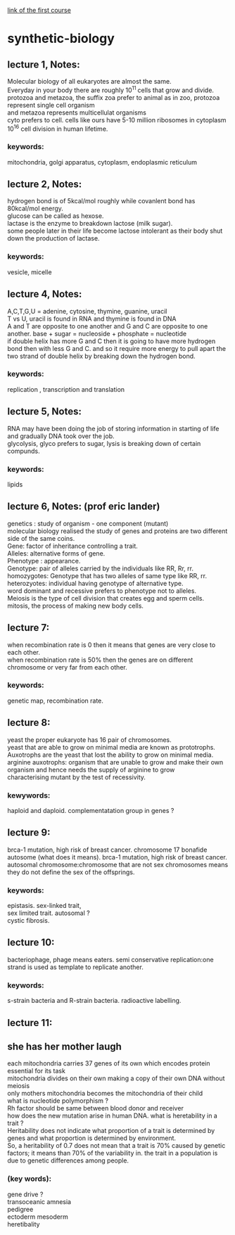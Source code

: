 [link of the first course](https://www.youtube.com/watch?time_continue=5&v=t5Y89b-3Zvc)

# synthetic-biology
## lecture 1, Notes:
Molecular biology of all eukaryotes are almost the same.  
Everyday in your body there are roughly 10<sup>11 </sup> cells that grow and divide. 
protozoa and metazoa, the suffix zoa prefer to animal as in zoo, protozoa represent single cell organism  
and metazoa represents multicellulat organisms  
cyto prefers to cell. 
cells like ours have 5-10 million ribosomes in cytoplasm  
10<sup>16</sup> cell division in human lifetime.   

### keywords: 
mitochondria, golgi apparatus, cytoplasm, endoplasmic reticulum

## lecture 2, Notes:
hydrogen bond is of 5kcal/mol roughly while covanlent bond has 80kcal/mol energy.  
glucose can be called as hexose.<br/>
lactase is the enzyme to breakdown lactose (milk sugar).  
some people later in their life become lactose intolerant as their body shut down the production of lactase.   

### keywords: 
vesicle, micelle

## lecture 4, Notes:
A,C,T,G,U = adenine, cytosine, thymine, guanine, uracil   
T vs U, uracil is found in RNA and thymine is found in DNA  
A and T are opposite to one another and G and C are opposite to one another. 
base + sugar = nucleoside + phosphate = nucleotide <br/>
if double helix has more G and C then it is going to have more hydrogen bond then with less G and C. 
and so it require more energy to pull apart the two strand of double helix by breaking down the hydrogen bond. 


### keywords:
  replication , transcription and translation
  
## lecture 5, Notes:
RNA may have been doing the job of storing information in starting of life and gradually DNA took over the job.  
glycolysis, glyco prefers to sugar, lysis is breaking down of certain compunds.  


### keywords: 
  lipids
  
## lecture 6, Notes: (prof eric lander)
  genetics : study of organism - one component (mutant)   
  molecular biology realised the study of genes and proteins are two different side of the same coins.   
  Gene: factor of inheritance controlling a trait.   
  Alleles: alternative forms of gene.   
  Phenotype : appearance.    
  Genotype: pair of alleles carried by the individuals like RR, Rr, rr.   
  homozygotes: Genotype that has two alleles of same type like RR, rr.   
  heterozyotes: individual having genotype of alternative type.   
  word dominant and recessive prefers to phenotype not to alleles.   
  Meiosis is the type of cell division that creates egg and sperm cells.    
  mitosis, the process of making new body cells.   
  
## lecture 7:
when recombination rate is 0 then it means that genes are very close to each other.  
when recombination rate is 50% then the genes are on different chromosome or very far from each other.  
### keywords: 
genetic map, recombination rate. 
  
## lecture 8: 
yeast the proper eukaryote has 16 pair of chromosomes.  
yeast that are able to grow on minimal media are known as prototrophs.  
Auxotrophs are the yeast that lost the ability to grow on minimal media.    
arginine auxotrophs: organism that are unable to grow and make their own organism and hence needs the supply of arginine to grow    
characterising mutant by the test of recessivity. 

### kewywords: 
haploid and daploid. 
complementatation group in genes ?  

## lecture 9:
brca-1 mutation, high risk of breast cancer. 
chromosome 17 bonafide autosome (what does it means). 
brca-1 mutation, high risk of breast cancer. 
autosomal chromosome:chromosome that are not sex chromosomes means they do not define the sex of the offsprings. 

### keywords:
epistasis. 
sex-linked trait,  
sex limited trait. 
autosomal ?  
cystic fibrosis. 

## lecture 10:
  bacteriophage, phage means eaters. 
  semi conservative replication:one strand is used as template to replicate another. 
  
### keywords: 
  s-strain bacteria and R-strain bacteria. 
  radioactive labelling. 
  
## lecture 11:
  

## she has her mother laugh 
each mitochondria carries 37 genes of its own which encodes protein essential for its task   
mitochondria divides on their own making a copy of their own DNA without meiosis  
only mothers mitochondria becomes the mitochondria of their child  
what is nucleotide polymorphism ?  
Rh factor should be same between blood donor and receiver  
how does the new mutation arise in human DNA. 
what is heretability in a trait ?  
Heritability does not indicate what proportion of a trait is determined by genes and what proportion is determined by environment.  
So, a heritability of 0.7 does not mean that a trait is 70% caused by genetic factors; it means than 70% of the variability in. 
the trait in a population is due to genetic differences among people.  

### (key words):
gene drive ?   
transoceanic amnesia   
pedigree   
ectoderm mesoderm  
heretibality  


 
  

